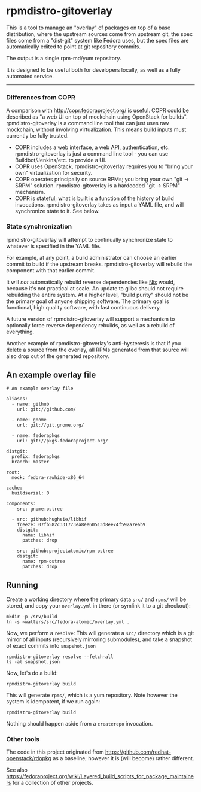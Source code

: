 # rpmdistro-gitoverlay

This is a tool to manage an "overlay" of packages on top of a base
distribution, where the upstream sources come from upstream git, the
spec files come from a "dist-git" system like Fedora uses, but the
spec files are automatically edited to point at git repository
commits.

The output is a single rpm-md/yum repository.

It is designed to be useful both for developers locally, as well as a
fully automated service.

<hr>

### Differences from COPR

A comparison with http://copr.fedoraproject.org/ is useful.  COPR
could be described as "a web UI on top of mockchain using OpenStack
for builds".  rpmdistro-gitoverlay is a command line tool that can
just uses raw mockchain, without involving virtualization.  This
means build inputs must currently be fully trusted.

 - COPR includes a web interface, a web API, authentication, etc.
   rpmdistro-gitoverlay is just a command line tool - you can
   use Buildbot/Jenkins/etc. to provide a UI.
 - COPR uses OpenStack, rpmdistro-gitoverlay requires you to
   "bring your own" virtualization for security.
 - COPR operates principally on source RPMs; you bring your
   own "git -> SRPM" solution.  rpmdistro-gitoverlay is
   a hardcoded "git -> SRPM" mechanism.
 - COPR is stateful; what is built is a function of the history of
   build invocations.  rpmdistro-gitoverlay takes as input a YAML
   file, and will synchronize state to it.  See below.

### State synchronization

rpmdistro-gitoverlay will attempt to continually synchronize state to
whatever is specified in the YAML file.

For example, at any point, a build administrator can choose an earlier
commit to build if the upstream breaks.  rpmdistro-gitoverlay will
rebuild the component with that earlier commit.

It will *not* automatically rebuild reverse dependencies like
[Nix](https://nixos.org/nix/) would, because it's not practical at
scale.  An update to glibc should not require rebuilding the entire
system.  At a higher level, "build purity" should not be the primary
goal of anyone shipping software.  The primary goal is functional,
high quality software, with fast continuous delivery.

A future version of rpmdistro-gitoverlay will support a mechanism to
optionally force reverse dependency rebuilds, as well as a rebuild of
everything.

Another example of rpmdistro-gitoverlay's anti-hysteresis is that if
you delete a source from the overlay, all RPMs generated from that
source will also drop out of the generated repository.

## An example overlay file

    # An example overlay file
    
    aliases: 
      - name: github
        url: git://github.com/
    
      - name: gnome
        url: git://git.gnome.org/
    
      - name: fedorapkgs
        url: git://pkgs.fedoraproject.org/
    
    distgit:
      prefix: fedorapkgs
      branch: master
      
    root:
      mock: fedora-rawhide-x86_64
    
    cache:
      buildserial: 0
    
    components:
      - src: gnome:ostree
    
      - src: github:hughsie/libhif
        freeze: 07fb582c331773ea8ee60513d8ee74f592a7eab9
        distgit: 
          name: libhif
          patches: drop
    
      - src: github:projectatomic/rpm-ostree
        distgit:
          name: rpm-ostree
          patches: drop

## Running

Create a working directory where the primary data `src/` and `rpms/`
will be stored, and copy your `overlay.yml` in there (or symlink it to
a git checkout):

    mkdir -p /srv/build
    ln -s ~walters/src/fedora-atomic/overlay.yml .

Now, we perform a `resolve`: This will generate a `src/` directory
which is a git mirror of all inputs (recursively mirroring
submodules), and take a snapshot of exact commits into `snapshot.json`

    rpmdistro-gitoverlay resolve --fetch-all
    ls -al snapshot.json

Now, let's do a build:

    rpmdistro-gitoverlay build

This will generate `rpms/`, which is a yum repository.  Note however
the system is idempotent, if we run again:

    rpmdistro-gitoverlay build

Nothing should happen aside from a `createrepo` invocation.
    
### Other tools

The code in this project originated from
https://github.com/redhat-openstack/rdopkg as a baseline; however it
is (will become) rather different.

See also https://fedoraproject.org/wiki/Layered_build_scripts_for_package_maintainers
for a collection of other projects.

